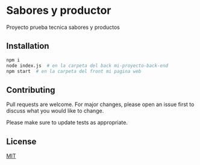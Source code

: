 # Sabores y productor

Proyecto prueba tecnica sabores y productos

## Installation


```bash
npm i
node index.js  # en la carpeta del back mi-proyecto-back-end
npm start  # en la carpeta del front mi pagina web
```


## Contributing

Pull requests are welcome. For major changes, please open an issue first
to discuss what you would like to change.

Please make sure to update tests as appropriate.

## License

[MIT](https://choosealicense.com/licenses/mit/)

